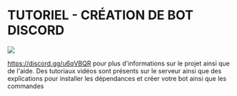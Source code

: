 # TUTORIEL - CRÉATION DE BOT DISCORD

[![](https://img.shields.io/badge/discord-js-v12.0.0--dev-blue.svg?logo=npm)](https://github.com/discordjs)

  https://discord.gg/u6qVBQR pour plus d'informations sur le projet ainsi que de l'aide.
  Des tutoriaux vidéos sont présents sur le serveur ainsi que des explications pour installer les dépendances et créer votre bot ainsi que les commandes
